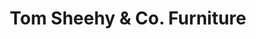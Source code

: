 ---
title: "Tom Sheehy & Co. Furniture"
url: /clonakilty/tom-sheehy-and-co-furniture/
shop: furniture
---